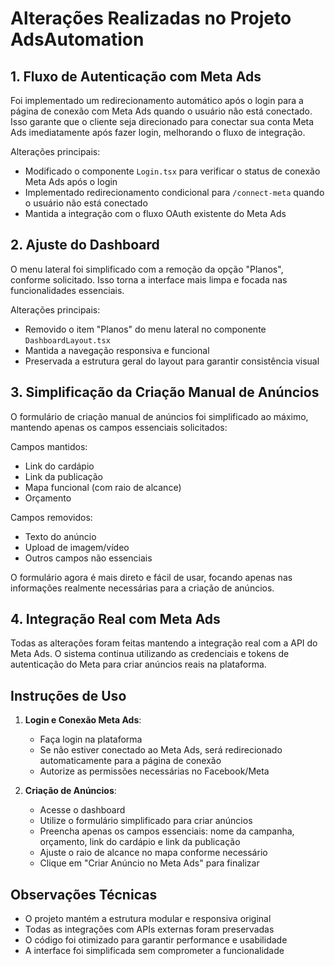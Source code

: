 # Alterações Realizadas no Projeto AdsAutomation

## 1. Fluxo de Autenticação com Meta Ads

Foi implementado um redirecionamento automático após o login para a página de conexão com Meta Ads quando o usuário não está conectado. Isso garante que o cliente seja direcionado para conectar sua conta Meta Ads imediatamente após fazer login, melhorando o fluxo de integração.

Alterações principais:
- Modificado o componente `Login.tsx` para verificar o status de conexão Meta Ads após o login
- Implementado redirecionamento condicional para `/connect-meta` quando o usuário não está conectado
- Mantida a integração com o fluxo OAuth existente do Meta Ads

## 2. Ajuste do Dashboard

O menu lateral foi simplificado com a remoção da opção "Planos", conforme solicitado. Isso torna a interface mais limpa e focada nas funcionalidades essenciais.

Alterações principais:
- Removido o item "Planos" do menu lateral no componente `DashboardLayout.tsx`
- Mantida a navegação responsiva e funcional
- Preservada a estrutura geral do layout para garantir consistência visual

## 3. Simplificação da Criação Manual de Anúncios

O formulário de criação manual de anúncios foi simplificado ao máximo, mantendo apenas os campos essenciais solicitados:

Campos mantidos:
- Link do cardápio
- Link da publicação
- Mapa funcional (com raio de alcance)
- Orçamento

Campos removidos:
- Texto do anúncio
- Upload de imagem/vídeo
- Outros campos não essenciais

O formulário agora é mais direto e fácil de usar, focando apenas nas informações realmente necessárias para a criação de anúncios.

## 4. Integração Real com Meta Ads

Todas as alterações foram feitas mantendo a integração real com a API do Meta Ads. O sistema continua utilizando as credenciais e tokens de autenticação do Meta para criar anúncios reais na plataforma.

## Instruções de Uso

1. **Login e Conexão Meta Ads**:
   - Faça login na plataforma
   - Se não estiver conectado ao Meta Ads, será redirecionado automaticamente para a página de conexão
   - Autorize as permissões necessárias no Facebook/Meta

2. **Criação de Anúncios**:
   - Acesse o dashboard
   - Utilize o formulário simplificado para criar anúncios
   - Preencha apenas os campos essenciais: nome da campanha, orçamento, link do cardápio e link da publicação
   - Ajuste o raio de alcance no mapa conforme necessário
   - Clique em "Criar Anúncio no Meta Ads" para finalizar

## Observações Técnicas

- O projeto mantém a estrutura modular e responsiva original
- Todas as integrações com APIs externas foram preservadas
- O código foi otimizado para garantir performance e usabilidade
- A interface foi simplificada sem comprometer a funcionalidade
